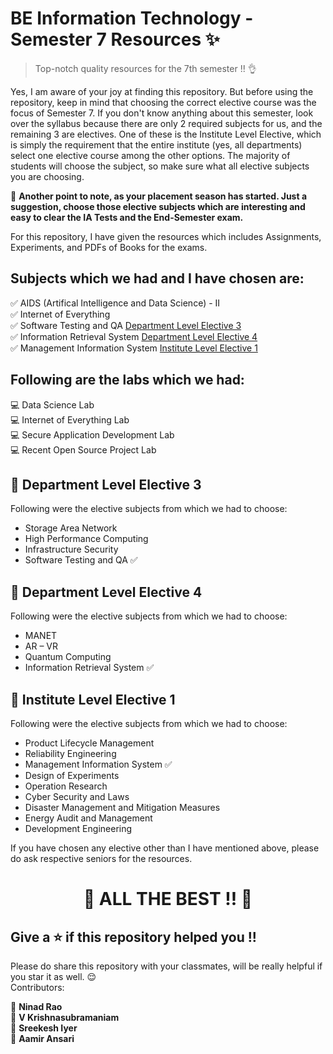 # BE Information Technology - Semester 7 Resources ✨

> Top-notch quality resources for the 7th semester !! 👌

Yes, I am aware of your joy at finding this repository. But before using the repository, keep in mind that choosing the correct elective course was the focus of Semester 7. If you don't know anything about this semester, look over the syllabus because there are only 2 required subjects for us, and the remaining 3 are electives. One of these is the Institute Level Elective, which is simply the requirement that the entire institute (yes, all departments) select one elective course among the other options. The majority of students will choose the subject, so make sure what all elective subjects you are choosing.

📝 **Another point to note, as your placement season has started. Just a suggestion, choose those elective subjects which are interesting and easy to clear the IA Tests and the End-Semester exam.** 

For this repository, I have given the resources which includes Assignments, Experiments, and PDFs of Books for the exams. 

## Subjects which we had and I have chosen are:

✅ AIDS (Artifical Intelligence and Data Science) - II\
✅ Internet of Everything\
✅ Software Testing and QA [Department Level Elective 3](#department_elective_3)\
✅ Information Retrieval System [Department Level Elective 4](#department_elective_4)\
✅ Management Information System [Institute Level Elective 1](#institute_elective_1)

## Following are the labs which we had:

💻 Data Science Lab\
💻 Internet of Everything Lab\
💻 Secure Application Development Lab\
💻 Recent Open Source Project Lab

<a name="department_elective_3"></a>
## 📄 Department Level Elective 3

Following were the elective subjects from which we had to choose:
* Storage Area Network
* High Performance Computing
* Infrastructure Security
* Software Testing and QA ✅ 

<a name="department_elective_4"></a>
## 📄 Department Level Elective 4

Following were the elective subjects from which we had to choose:
* MANET
* AR – VR
* Quantum Computing
* Information Retrieval System ✅

<a name="institute_elective_1"></a>
## 📄 Institute Level Elective 1

Following were the elective subjects from which we had to choose:
* Product Lifecycle Management
* Reliability Engineering
* Management Information System ✅
* Design of Experiments
* Operation Research
* Cyber Security and Laws
* Disaster Management and Mitigation Measures
* Energy Audit and Management
* Development Engineering

If you have chosen any elective other than I have mentioned above, please do ask respective seniors for the resources.

# <p align="center">🙌 ALL THE BEST !! 🙌</p>

## Give a ⭐️ if this repository helped you !!
Please do share this repository with your classmates, will be really helpful if you star it as well. 😌\
Contributors:

👤 **Ninad Rao**\
👤 **V Krishnasubramaniam**\
👤 **Sreekesh Iyer**\
👤 **Aamir Ansari**
